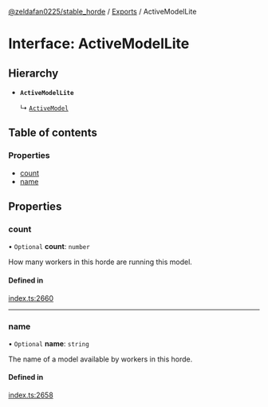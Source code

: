 [@zeldafan0225/stable_horde](../README.md) / [Exports](../modules.md) / ActiveModelLite

# Interface: ActiveModelLite

## Hierarchy

- **`ActiveModelLite`**

  ↳ [`ActiveModel`](ActiveModel.md)

## Table of contents

### Properties

- [count](ActiveModelLite.md#count)
- [name](ActiveModelLite.md#name)

## Properties

### count

• `Optional` **count**: `number`

How many workers in this horde are running this model.

#### Defined in

[index.ts:2660](https://github.com/ZeldaFan0225/stable_horde/blob/9241243/index.ts#L2660)

___

### name

• `Optional` **name**: `string`

The name of a model available by workers in this horde.

#### Defined in

[index.ts:2658](https://github.com/ZeldaFan0225/stable_horde/blob/9241243/index.ts#L2658)
